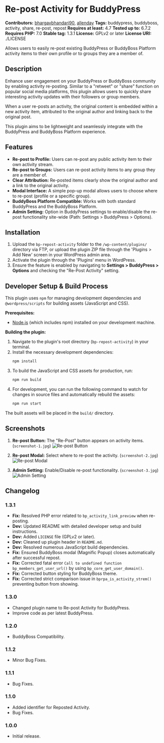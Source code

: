 # Re-post Activity for BuddyPress #
**Contributors:** [bhargavbhandari90](https://profiles.wordpress.org/bhargavbhandari90/), [allenday](https://github.com/allenday)
**Tags:** buddypress, buddyboss, activity, share, re-post, repost
**Requires at least:** 4.7
**Tested up to:** 6.7.2
**Requires PHP:** 7.0
**Stable tag:** 1.3.1
**License:** GPLv2 or later
**License URI:** ./LICENSE

Allows users to easily re-post existing BuddyPress or BuddyBoss Platform activity items to their own profile or to groups they are a member of.

## Description ##

Enhance user engagement on your BuddyPress or BuddyBoss community by enabling activity re-posting. Similar to a "retweet" or "share" function on popular social media platforms, this plugin allows users to quickly share interesting activity updates with their followers or group members.

When a user re-posts an activity, the original content is embedded within a new activity item, attributed to the original author and linking back to the original post.

This plugin aims to be lightweight and seamlessly integrate with the BuddyPress and BuddyBoss Platform experience.

## Features ##

*   **Re-post to Profile:** Users can re-post any public activity item to their own activity stream.
*   **Re-post to Groups:** Users can re-post activity items to any group they are a member of.
*   **Clear Attribution:** Re-posted items clearly show the original author and a link to the original activity.
*   **Modal Interface:** A simple pop-up modal allows users to choose where to re-post (profile or a specific group).
*   **BuddyBoss Platform Compatible:** Works with both standard BuddyPress and the BuddyBoss Platform.
*   **Admin Setting:** Option in BuddyPress settings to enable/disable the re-post functionality site-wide (Path: Settings > BuddyPress > Options).

## Installation ##

1.  Upload the `bp-repost-activity` folder to the `/wp-content/plugins/` directory via FTP, or upload the plugin ZIP file through the 'Plugins > Add New' screen in your WordPress admin area.
2.  Activate the plugin through the 'Plugins' menu in WordPress.
3.  Ensure the feature is enabled by navigating to **Settings > BuddyPress > Options** and checking the "Re-Post Activity" setting.

## Developer Setup & Build Process ##

This plugin uses `npm` for managing development dependencies and `@wordpress/scripts` for building assets (JavaScript and CSS).

**Prerequisites:**

*   [Node.js](https://nodejs.org/) (which includes npm) installed on your development machine.

**Building the plugin:**

1.  Navigate to the plugin's root directory (`bp-repost-activity`) in your terminal.
2.  Install the necessary development dependencies:
    ```bash
    npm install
    ```
3.  To build the JavaScript and CSS assets for production, run:
    ```bash
    npm run build
    ```
4.  For development, you can run the following command to watch for changes in source files and automatically rebuild the assets:
    ```bash
    npm run start
    ```

The built assets will be placed in the `build/` directory.

## Screenshots ##

1.  **Re-post Button:** The "Re-Post" button appears on activity items. (`screenshot-1.jpg`)
    ![Re-post Button](screenshot-1.jpg)

2.  **Re-post Modal:** Select where to re-post the activity. (`screenshot-2.jpg`)
    ![Re-post Modal](screenshot-2.jpg)

3.  **Admin Setting:** Enable/Disable re-post functionality. (`screenshot-3.jpg`)
    ![Admin Setting](screenshot-3.jpg)

## Changelog ##

### 1.3.1 ###
*   **Fix:** Resolved PHP error related to `bp_activity_link_preview` when re-posting.
*   **Dev:** Updated README with detailed developer setup and build instructions.
*   **Dev:** Added `LICENSE` file (GPLv2 or later).
*   **Dev:** Cleaned up plugin header in `README.md`.
*   **Dev:** Resolved numerous JavaScript build dependencies.
*   **Fix:** Ensured BuddyBoss modal (Magnific Popup) closes automatically after successful repost.
*   **Fix:** Corrected fatal error `Call to undefined function bp_members_get_user_url()` by using `bp_core_get_user_domain()`.
*   **Fix:** Corrected button styling for BuddyBoss theme.
*   **Fix:** Corrected strict comparison issue in `bprpa_is_activity_strem()` preventing button from showing.

### 1.3.0 ###
*   Changed plugin name to Re-post Activity for BuddyPress.
*   Improve code as per latest BuddyPress.

### 1.2.0 ###
*   BuddyBoss Compatibility.

### 1.1.2 ###
*   Minor Bug Fixes.

### 1.1.1 ###
*   Bug Fixes.

### 1.1.0 ###
*   Added identifier for Reposted Activity.
*   Bug Fixes.

### 1.0.0 ###
*   Initial release.
